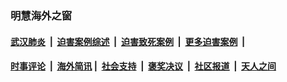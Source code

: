 
### 明慧海外之窗

####  [武汉肺炎](indexes/365.md?t=07200000) &nbsp;|&nbsp;  [迫害案例综述](indexes/328.md?t=07200000) &nbsp;|&nbsp; [迫害致死案例](indexes/277.md?t=07200000)  &nbsp;|&nbsp; [更多迫害案例](indexes/81.md?t=07200000)  &nbsp;|&nbsp; 
####  [时事评论](indexes/19.md?t=07200000) &nbsp;|&nbsp; [海外简讯](indexes/245.md?t=07200000)&nbsp;|&nbsp;  [社会支持](indexes/140.md?t=07200000) &nbsp;|&nbsp; [褒奖决议](indexes/282.md?t=07200000) &nbsp;|&nbsp; [社区报道](indexes/91.md?t=07200000)  &nbsp;|&nbsp; [天人之间](indexes/78.md?t=07200000) 

